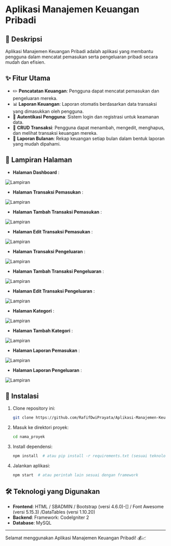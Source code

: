 # Aplikasi Manajemen Keuangan Pribadi

## 📌 Deskripsi
Aplikasi Manajemen Keuangan Pribadi adalah aplikasi yang membantu pengguna dalam mencatat pemasukan serta pengeluaran pribadi secara mudah dan efisien.

## ✨ Fitur Utama
- ✏️ **Pencatatan Keuangan**: Pengguna dapat mencatat pemasukan dan pengeluaran mereka.
- 📊 **Laporan Keuangan**: Laporan otomatis berdasarkan data transaksi yang dimasukkan oleh pengguna.
- 🔐 **Autentikasi Pengguna**: Sistem login dan registrasi untuk keamanan data.
- 📝 **CRUD Transaksi**: Pengguna dapat menambah, mengedit, menghapus, dan melihat transaksi keuangan mereka.
- 📅 **Laporan Bulanan**: Rekap keuangan setiap bulan dalam bentuk laporan yang mudah dipahami.

## 📸 Lampiran Halaman
- **Halaman Dashboard** :

![Lampiran](Image/Dashboard.png)

- **Halaman Transaksi Pemasukan** :

![Lampiran](Image/Transaksi_Pemasukan.png)

- **Halaman Tambah Transaksi Pemasukan** :

![Lampiran](Image/Tambah_Transaksi_Pemasukan.png)

- **Halaman Edit Transaksi Pemasukan** :

![Lampiran](Image/Edit_Transaksi_Pemasukan.png)

- **Halaman Transaksi Pengeluaran** :

![Lampiran](Image/Transaksi_Pengeluaran.png)

- **Halaman Tambah Transaksi Pengeluaran** :

![Lampiran](Image/Tambah_Transaksi_Pengeluaran.png)

- **Halaman Edit Transaksi Pengeluaran** :

![Lampiran](Image/Edit_Transaksi_Pengeluaran.png)

- **Halaman Kategori** :

![Lampiran](Image/Kategori.png)

- **Halaman Tambah Kategori** :

![Lampiran](Image/Tambah_Kategori.png)

- **Halaman Laporan Pemasukan** :

![Lampiran](Image/Laporan_Pemasukan.png)

- **Halaman Laporan Pengeluaran** :

![Lampiran](Image/Laporan_Pengeluaran.png)

## 🚀 Instalasi
1. Clone repository ini:
   ```bash
   git clone https://github.com/RafifDwiPrayata/Aplikasi-Manajemen-Keuangan-Pribadi.git
   ```
2. Masuk ke direktori proyek:
   ```bash
   cd nama_proyek
   ```
3. Install dependensi:
   ```bash
   npm install  # atau pip install -r requirements.txt (sesuai teknologi yang digunakan)
   ```
4. Jalankan aplikasi:
   ```bash
   npm start  # atau perintah lain sesuai dengan framework
   ```

## 🛠 Teknologi yang Digunakan
- **Frontend**: HTML / SBADMIN / Bootstrap (versi 4.6.0)-[] / Font Awesome (versi 5.15.3) /DataTables (versi 1.10.20)
- **Backend**: Framework: CodeIgniter 2
- **Database**: MySQL
---
Selamat menggunakan Aplikasi Manajemen Keuangan Pribadi! 💰📈
